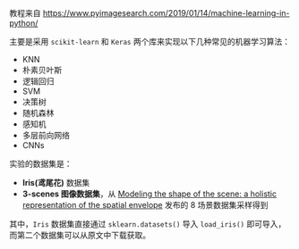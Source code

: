 教程来自 https://www.pyimagesearch.com/2019/01/14/machine-learning-in-python/

主要是采用 `scikit-learn`  和 `Keras` 两个库来实现以下几种常见的机器学习算法：

- KNN
- 朴素贝叶斯
- 逻辑回归
- SVM
- 决策树
- 随机森林
- 感知机
- 多层前向网络
- CNNs

实验的数据集是：

- **Iris(鸢尾花)** 数据集
- **3-scenes 图像数据集**，从 [Modeling the shape of the scene: a holistic representation of the spatial envelope](http://people.csail.mit.edu/torralba/code/spatialenvelope/) 发布的 8 场景数据集采样得到

其中，`Iris` 数据集直接通过 `sklearn.datasets()` 导入 `load_iris()` 即可导入，而第二个数据集可以从原文中下载获取。